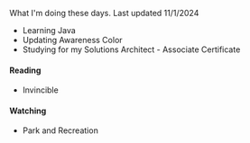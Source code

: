 What I'm doing these days. Last updated 11/1/2024

- Learning Java
- Updating Awareness Color
- Studying for my Solutions Architect - Associate Certificate

#### Reading
- Invincible

#### Watching
- Park and Recreation